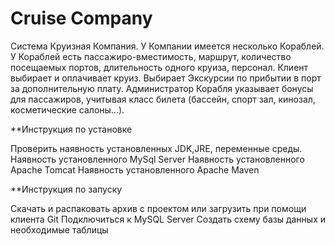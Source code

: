 # Cruise Company

Система Круизная Компания. У Компании имеется несколько
Кораблей. У Кораблей есть пассажиро-вместимость, маршрут, количество
посещаемых портов, длительность одного круиза, персонал. Клиент
выбирает и оплачивает круиз. Выбирает Экскурсии по прибытии в порт за
дополнительную плату. Администратор Корабля указывает бонусы для
пассажиров, учитывая класс билета (бассейн, спорт зал, кинозал,
косметические салоны...).

**Инструкция по установке

Проверить наявность установленных JDK,JRE, переменные среды. Наявность установленного MySql Server Наявность установленного Apache Tomcat Наявность установленного Apache Maven

**Инструкция по запуску

Скачать и распаковать архив с проектом или загрузить при помощи клиента Git Подключиться к MySQL Server Создать схему базы данных и необходимые таблицы
